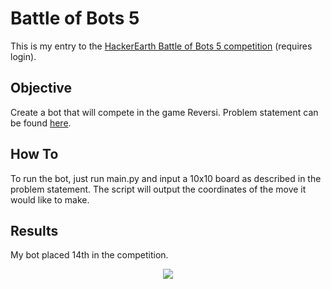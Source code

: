 # Battle of Bots 5
This is my entry to the [HackerEarth Battle of Bots 5 competition](https://www.hackerearth.com/battle-of-bots-5/multiplayer/reversi/) (requires login).

## Objective
Create a bot that will compete in the game Reversi. Problem statement can be found [here](../master/problem.md).

## How To
To run the bot, just run main.py and input a 10x10 board as described in the problem statement.  The script will output the coordinates of the move it would like to make.

## Results
My bot placed 14th in the competition.
<div style="text-align:center"><img src ="https://raw.githubusercontent.com/travis-w/Battle-of-Bots-5/master/standings/final.png" /></div>
